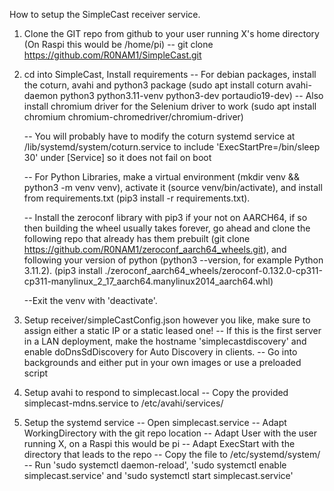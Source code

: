 How to setup the SimpleCast receiver service.

1. Clone the GIT repo from github to your user running X's home directory (On Raspi this would be /home/pi)
    -- git clone https://github.com/R0NAM1/SimpleCast.git

2. cd into SimpleCast, Install requirements
    -- For debian packages, install the coturn, avahi and python3 package (sudo apt install coturn avahi-daemon python3 python3.11-venv python3-dev portaudio19-dev)
        -- Also install chromium driver for the Selenium driver to work (sudo apt install chromium chromium-chromedriver/chromium-driver)

    -- You will probably have to modify the coturn systemd service at /lib/systemd/system/coturn.service to include 'ExecStartPre=/bin/sleep 30' under [Service] so it does not fail on boot
 
    -- For Python Libraries, make a virtual environment (mkdir venv && python3 -m venv venv),
    activate it (source venv/bin/activate), and install from requirements.txt (pip3 install -r requirements.txt).

    -- Install the zeroconf library with pip3 if your not on AARCH64, if so then building the wheel usually takes forever, go ahead and clone the following repo that already has them prebuilt (git clone https://github.com/R0NAM1/zeroconf_aarch64_wheels.git), and following your version of python (python3 --version, for example Python 3.11.2). (pip3 install ./zeroconf_aarch64_wheels/zeroconf-0.132.0-cp311-cp311-manylinux_2_17_aarch64.manylinux2014_aarch64.whl)

    --Exit the venv with 'deactivate'.

3. Setup receiver/simpleCastConfig.json however you like, make sure to assign either a static IP or a static leased one!
    -- If this is the first server in a LAN deployment, make the hostname 'simplecastdiscovery' and enable doDnsSdDiscovery for Auto Discovery in clients.
    -- Go into backgrounds and either put in your own images or use a preloaded script

4. Setup avahi to respond to simplecast.local
    -- Copy the provided simplecast-mdns.service to /etc/avahi/services/

5. Setup the systemd service
    -- Open simplecast.service
    -- Adapt WorkingDirectory with the git repo location
    -- Adapt User with the user running X, on a Raspi this would be pi
    -- Adapt ExecStart with the directory that leads to the repo
    -- Copy the file to /etc/systemd/system/
    -- Run 'sudo systemctl daemon-reload', 'sudo systemctl enable simplecast.service' and 'sudo systemctl start simplecast.service'
